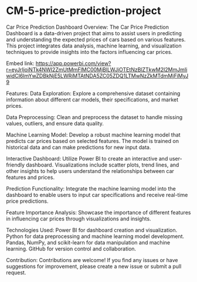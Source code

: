 # CM-5-price-prediction-project

Car Price Prediction Dashboard
Overview:
The Car Price Prediction Dashboard is a data-driven project that aims to assist users in predicting and understanding the expected prices of cars based on various features. This project integrates data analysis, machine learning, and visualization techniques to provide insights into the factors influencing car prices.

Embed link:
https://app.powerbi.com/view?r=eyJrIjoiNTk4NWI2ZmUtMmFlMC00MjBlLWJiOTEtNzBlZTkwM2I2MmJmIiwidCI6ImYwZDBkNjE5LWRiMTAtNDA5ZC05ZDQ1LTMwNzZkMTdmMjFiMyJ9


Features:
Data Exploration: Explore a comprehensive dataset containing information about different car models, their specifications, and market prices.

Data Preprocessing: Clean and preprocess the dataset to handle missing values, outliers, and ensure data quality.

Machine Learning Model: Develop a robust machine learning model that predicts car prices based on selected features. The model is trained on historical data and can make predictions for new input data.

Interactive Dashboard: Utilize Power BI to create an interactive and user-friendly dashboard. Visualizations include scatter plots, trend lines, and other insights to help users understand the relationships between car features and prices.

Prediction Functionality: Integrate the machine learning model into the dashboard to enable users to input car specifications and receive real-time price predictions.

Feature Importance Analysis: Showcase the importance of different features in influencing car prices through visualizations and insights.

Technologies Used:
Power BI for dashboard creation and visualization.
Python for data preprocessing and machine learning model development.
Pandas, NumPy, and scikit-learn for data manipulation and machine learning.
GitHub for version control and collaboration.

Contribution:
Contributions are welcome! If you find any issues or have suggestions for improvement, please create a new issue or submit a pull request.

